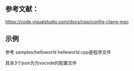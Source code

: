 ## 参考文献：
https://code.visualstudio.com/docs/cpp/config-clang-mac

## 示例

参考 samples/helloworld
helleworld.cpp是程序文件

其余3个json为为vscode的配置文件

